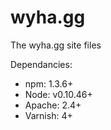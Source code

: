 # wyha.gg
The wyha.gg site files

Dependancies:
 * npm: 1.3.6+
 * Node: v0.10.46+
 * Apache: 2.4+
 * Varnish: 4+
